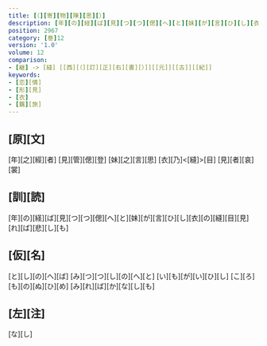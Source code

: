 ```yaml
---
title: [（][寄][物][陳][思][）]
description: [年][の][経][ば][見][つ][つ][偲][へ][と][妹][が][言][ひ][し][衣][の][縫][目][見][れ][ば][悲][し][も]
position: 2967
category: [巻]12
version: '1.0'
volume: 12
comparison:
- [継] -> [縫] [[西][（][訂][正][右][書][）]][[元]][[古]][[紀]]
keywords:
- [恋][情]
- [形][見]
- [衣]
- [羈][旅]
---
```


## [原][文]

[年][之][經][者] [見][管][偲][登] [妹][之][言][思] [衣][乃]<[縫]>[目] [見][者][哀][裳]

## [訓][読]

[年][の][経][ば][見][つ][つ][偲][へ][と][妹][が][言][ひ][し][衣][の][縫][目][見][れ][ば][悲][し][も]

## [仮][名]

[と][し][の][へ][ば] [み][つ][つ][し][の][へ][と] [い][も][が][い][ひ][し] [こ][ろ][も][の][ぬ][ひ][め] [み][れ][ば][か][な][し][も]

## [左][注]

[な][し]
